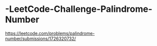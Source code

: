 # -LeetCode-Challenge-Palindrome-Number
https://leetcode.com/problems/palindrome-number/submissions/1726320732/
